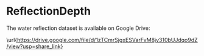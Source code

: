 # ReflectionDepth

The water reflection dataset is available on Google Drive: 

\url{https://drive.google.com/file/d/1zTCmrSjgxESVarFvM8jv310bUJdqo9dZ/view?usp=share_link}
